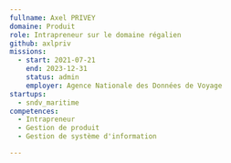 ```yaml
---
fullname: Axel PRIVEY
domaine: Produit
role: Intrapreneur sur le domaine régalien
github: axlpriv
missions:
  - start: 2021-07-21
    end: 2023-12-31
    status: admin
    employer: Agence Nationale des Données de Voyage
startups:
  - sndv_maritime
competences:
  - Intrapreneur
  - Gestion de produit
  - Gestion de système d'information

---
```

